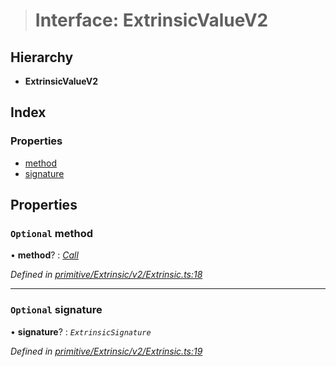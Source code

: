 > # Interface: ExtrinsicValueV2

## Hierarchy

* **ExtrinsicValueV2**

## Index

### Properties

* [method](_primitive_extrinsic_v2_extrinsic_.extrinsicvaluev2.md#optional-method)
* [signature](_primitive_extrinsic_v2_extrinsic_.extrinsicvaluev2.md#optional-signature)

## Properties

### `Optional` method

• **method**? : *[Call](../modules/_interfaces_runtime_types_.md#call)*

*Defined in [primitive/Extrinsic/v2/Extrinsic.ts:18](https://github.com/polkadot-js/api/blob/35a2960/packages/types/src/primitive/Extrinsic/v2/Extrinsic.ts#L18)*

___

### `Optional` signature

• **signature**? : *`ExtrinsicSignature`*

*Defined in [primitive/Extrinsic/v2/Extrinsic.ts:19](https://github.com/polkadot-js/api/blob/35a2960/packages/types/src/primitive/Extrinsic/v2/Extrinsic.ts#L19)*